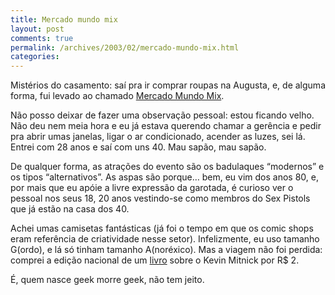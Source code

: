 ```yaml
---
title: Mercado mundo mix
layout: post
comments: true
permalink: /archives/2003/02/mercado-mundo-mix.html
categories:
---
```

Mistérios do casamento: saí pra ir comprar roupas na Augusta, e, de alguma forma, fui levado ao chamado <a href="http://mundomixonline.virgula.terra.com.br/mmm.htm" >Mercado Mundo Mix</a>.

Não posso deixar de fazer uma observação pessoal: estou ficando velho. Não deu nem meia hora e eu já estava querendo chamar a gerência e pedir pra abrir umas janelas, ligar o ar condicionado, acender as luzes, sei lá. Entrei com 28 anos e saí com uns 40. Mau sapão, mau sapão.

De qualquer forma, as atrações do evento são os badulaques &#8220;modernos&#8221; e os tipos &#8220;alternativos&#8221;. As aspas são porque&#8230; bem, eu vim dos anos 80, e, por mais que eu apóie a livre expressão da garotada, é curioso ver o pessoal nos seus 18, 20 anos vestindo-se como membros do Sex Pistols que já estão na casa dos 40.

Achei umas camisetas fantásticas (já foi o tempo em que os comic shops eram referência de criatividade nesse setor). Infelizmente, eu uso tamanho G(ordo), e lá só tinham tamanho A(noréxico). Mas a viagem não foi perdida: comprei a edição nacional de um <a href="http://www.bookshop.co.uk/ser/serdsp.asp?shop=2518&#038;isbn=0316528692" >livro</a> sobre o Kevin Mitnick por R$ 2.

É, quem nasce geek morre geek, não tem jeito.